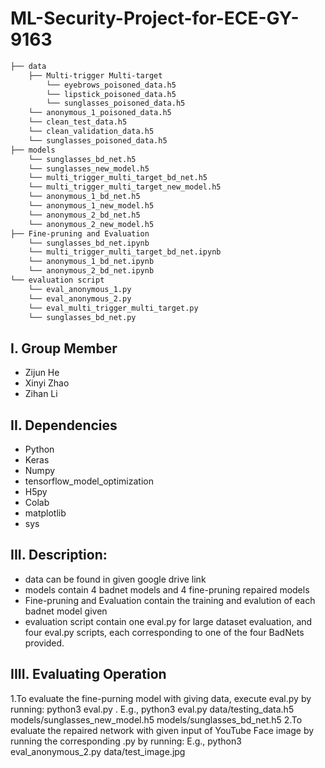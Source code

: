 # ML-Security-Project-for-ECE-GY-9163
```bash
├── data
    ├── Multi-trigger Multi-target
        └── eyebrows_poisoned_data.h5
        └── lipstick_poisoned_data.h5
        └── sunglasses_poisoned_data.h5
    └── anonymous_1_poisoned_data.h5
    └── clean_test_data.h5
    └── clean_validation_data.h5
    └── sunglasses_poisoned_data.h5
├── models
    └── sunglasses_bd_net.h5
    └── sunglasses_new_model.h5
    └── multi_trigger_multi_target_bd_net.h5
    └── multi_trigger_multi_target_new_model.h5
    └── anonymous_1_bd_net.h5
    └── anonymous_1_new_model.h5
    └── anonymous_2_bd_net.h5
    └── anonymous_2_new_model.h5
├── Fine-pruning and Evaluation
    └── sunglasses_bd_net.ipynb
    └── multi_trigger_multi_target_bd_net.ipynb
    └── anonymous_1_bd_net.ipynb
    └── anonymous_2_bd_net.ipynb
└── evaluation script
    └── eval_anonymous_1.py
    └── eval_anonymous_2.py
    └── eval_multi_trigger_multi_target.py
    └── sunglasses_bd_net.py
```

## I. Group Member
   - Zijun He
   - Xinyi Zhao
   - Zihan Li

## II. Dependencies
   - Python
   - Keras 
   - Numpy 
   - tensorflow_model_optimization
   - H5py 
   - Colab
   - matplotlib
   - sys
   
## III. Description:
   - data can be found in given google drive link
   - models contain 4 badnet models and 4 fine-pruning repaired models
   - Fine-pruning and Evaluation contain the training and evalution of each badnet model given
   - evaluation script contain one eval.py for large dataset evaluation, and four eval.py scripts, each corresponding to one of the four BadNets provided.

## IIII. Evaluating Operation
   1.To evaluate the fine-purning model with giving data, execute eval.py by running:
python3 eval.py <testing data directory> <new model directory> <corresponding bad net model directory> .
E.g., python3 eval.py data/testing_data.h5 models/sunglasses_new_model.h5 models/sunglasses_bd_net.h5
   2.To evaluate the repaired network with given input of YouTube Face image by running the corresponding .py by running:
E.g., python3 eval_anonymous_2.py data/test_image.jpg
